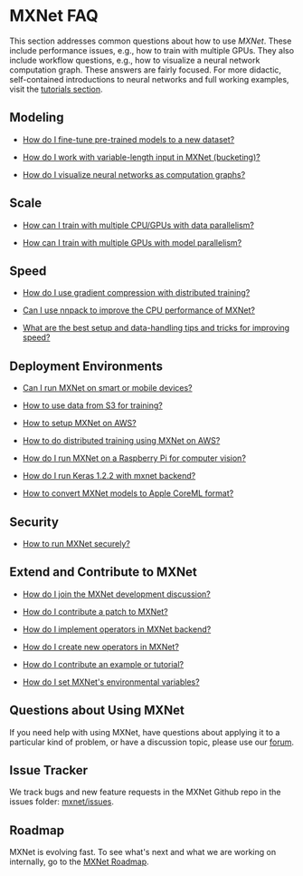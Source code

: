 # MXNet FAQ

This section addresses common questions about how to use _MXNet_. These include performance issues, e.g., how to train with multiple GPUs.
They also include workflow questions, e.g., how to visualize a neural network computation graph.
These answers are fairly focused. For more didactic, self-contained introductions to neural networks
and full working examples, visit the [tutorials section](../tutorials/index.md).


## Modeling
* [How do I fine-tune pre-trained models to a new dataset?](http://mxnet.io/faq/finetune.html)

* [How do I work with variable-length input in MXNet (bucketing)?](http://mxnet.io/faq/bucketing.html)

* [How do I visualize neural networks as computation graphs?](http://mxnet.io/faq/visualize_graph.html)


## Scale
* [How can I train with multiple CPU/GPUs with data parallelism?](http://mxnet.io/faq/multi_devices.html)

* [How can I train with multiple GPUs with model parallelism?](http://mxnet.io/faq/model_parallel_lstm.html)


## Speed
* [How do I use gradient compression with distributed training?](http://mxnet.io/faq/gradient_compression.html)

* [Can I use nnpack to improve the CPU performance of MXNet?](http://mxnet.io/faq/nnpack.html)

* [What are the best setup and data-handling tips and tricks for improving speed?](http://mxnet.io/faq/perf.html)


## Deployment Environments
* [Can I run MXNet on smart or mobile devices?](http://mxnet.io/faq/smart_device.html)

* [How to use data from S3 for training?](s3_integration.md)

* [How to setup MXNet on AWS?](http://docs.aws.amazon.com/mxnet/latest/dg/mxnet-on-ec2-instance.html)

* [How to do distributed training using MXNet on AWS?](http://docs.aws.amazon.com/mxnet/latest/dg/mxnet-on-ec2-cluster.html)

* [How do I run MXNet on a Raspberry Pi for computer vision?](http://mxnet.io/tutorials/embedded/wine_detector.html)

* [How do I run Keras 1.2.2 with mxnet backend?](https://github.com/dmlc/keras/wiki/Installation)

* [How to convert MXNet models to Apple CoreML format?](https://github.com/apache/incubator-mxnet/tree/master/tools/coreml)

## Security
* [How to run MXNet securely?](http://mxnet.io/faq/security.html)

## Extend and Contribute to MXNet

* [How do I join the MXNet development discussion?](http://mxnet.io/community/mxnet_channels.html)

* [How do I contribute a patch to MXNet?](http://mxnet.io/community/contribute.html)

* [How do I implement operators in MXNet backend?](http://mxnet.io/faq/add_op_in_backend.html)

* [How do I create new operators in MXNet?](http://mxnet.io/faq/new_op.html)

* [How do I contribute an example or tutorial?](https://github.com/apache/incubator-mxnet/tree/master/example#contributing)
* [How do I set MXNet's environmental variables?](http://mxnet.io/faq/env_var.html)

## Questions about Using MXNet
If you need help with using MXNet, have questions about applying it to a particular kind of problem, or have a discussion topic, please use our [forum](https://discuss.mxnet.io).

## Issue Tracker
We track bugs and new feature requests in the MXNet Github repo in the issues folder: [mxnet/issues](https://github.com/dmlc/mxnet/issues).

## Roadmap
MXNet is evolving fast. To see what's next and what we are working on internally, go to the [MXNet Roadmap](https://github.com/dmlc/mxnet/labels/Roadmap).

